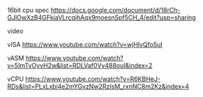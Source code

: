 16bit cpu spec
https://docs.google.com/document/d/18rCh-GJlOwXzB4GFkiaVLrcqihAqx9moesnSpf5CH_4/edit?usp=sharing

video

vISA
https://www.youtube.com/watch?v=wjHlvQfo5uI

vASM
https://www.youtube.com/watch?v=5ImTvOyvH2w&list=RDLVaf0Vy488ouI&index=2

vCPU
https://www.youtube.com/watch?v=R6KBHeJ-RDs&list=PLxLxbi4e2mYGvzNw2RzIsM_rxnNC8m2Kz&index=4